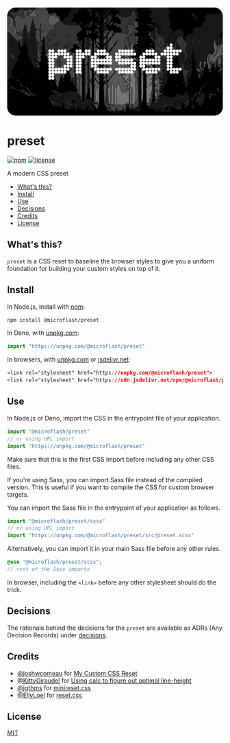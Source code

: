 ![preset](./banner.webp)

# preset

[![npm](https://img.shields.io/npm/v/@microflash/preset)](https://www.npmjs.com/package/@microflash/preset)
[![license](https://img.shields.io/github/license/Microflash/preset)](./LICENSE.md)

A modern CSS preset

- [What's this?](#whats-this)
- [Install](#install)
- [Use](#use)
- [Decisions](#decisions)
- [Credits](#credits)
- [License](#license)

## What's this?

`preset` is a CSS reset to baseline the browser styles to give you a uniform foundation for building your custom styles on top of it.

## Install

In Node.js, install with [npm](https://docs.npmjs.com/cli/install):

```sh
npm install @microflash/preset
```

In Deno, with [unpkg.com](https://unpkg.com):

```js
import "https://unpkg.com/@microflash/preset"
```

In browsers, with [unpkg.com](https://unpkg.com) or [jsdelivr.net](https://jsdelivr.net):

```css
<link rel="stylesheet" href="https://unpkg.com/@microflash/preset">
<link rel="stylesheet" href="https://cdn.jsdelivr.net/npm/@microflash/preset">
```

## Use

In Node.js or Deno, import the CSS in the entrypoint file of your application.

```js
import "@microflash/preset"
// or using URL import
import "https://unpkg.com/@microflash/preset"
```

Make sure that this is the first CSS import before including any other CSS files.

If you're using Sass, you can import Sass file instead of the compiled version. This is useful if you want to compile the CSS for custom browser targets.

You can import the Sass file in the entrypoint of your application as follows.

```js
import "@microflash/preset/scss"
// or using URL import
import "https://unpkg.com/@microflash/preset/src/preset.scss"
```

Alternatively, you can import it in your main Sass file before any other rules.

```scss
@use "@microflash/preset/scss";
// rest of the Sass imports
```

In browser, including the `<link>` before any other stylesheet should do the trick.

## Decisions

The rationale behind the decisions for the `preset` are available as ADRs (Any Decision Records) under [decisions](./docs/decisions/).

## Credits

- [@joshwcomeau](https://github.com/joshwcomeau) for [My Custom CSS Reset](https://www.joshwcomeau.com/css/custom-css-reset/)
- [@KittyGiraudel](https://github.com/KittyGiraudel) for [Using calc to figure out optimal line-height](https://kittygiraudel.com/2020/05/18/using-calc-to-figure-out-optimal-line-height/)
- [@jgthms](https://github.com/jgthms) for [minireset.css](https://github.com/jgthms/minireset.css)
- [@EllyLoel](https://github.com/EllyLoel) for [reset.css](https://gist.github.com/EllyLoel/4ff8a6472247e6dd2315fd4038926522)

## License

[MIT](./LICENSE.md)
